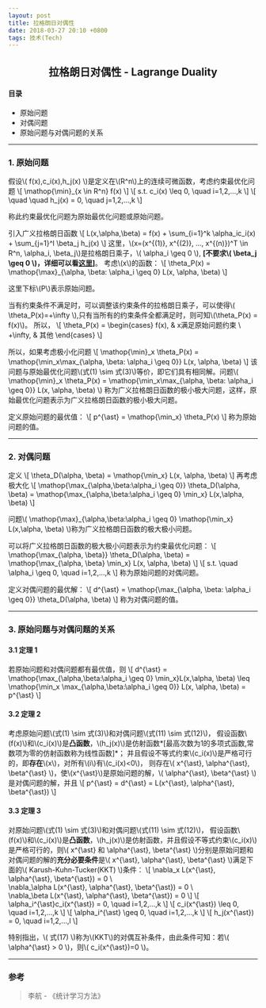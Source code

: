 ```yaml
---
layout: post
title: 拉格朗日对偶性
date: 2018-03-27 20:10 +0800
tags: 技术(Tech)
---
```


## <center>拉格朗日对偶性 - Lagrange Duality</center>

#### 目录
* 原始问题
* 对偶问题
* 原始问题与对偶问题的关系


--------------

### 1. 原始问题

假设\\( f(x),c\_i(x),h\_j(x) \\)是定义在\\(R^n\\)上的连续可微函数，考虑约束最优化问题
\\[
\mathop{\min}\_{x \in R^n} f(x)
\\]
\\[
s.t. c\_i(x) \leq 0, \quad i=1,2,...,k
\\]
\\[
\quad \quad h\_j(x) = 0, \quad j=1,2,...,k
\\]

称此约束最优化问题为原始最优化问题或原始问题。

引入广义拉格朗日函数
\\[
L(x,\alpha,\beta) = f(x) + \sum\_{i=1}^k \alpha\_ic\_i(x) + \sum\_{j=1}^l \beta\_j h\_j(x)
\\]
这里，\\(x=(x^{(1)}, x^{(2)}, ..., x^{(n)})^T \in R^n, \alpha\_i, \beta\_j\\)是拉格朗日乘子，\\( \alpha\_i \geq 0 \\), **[不要求\\( \beta\_j \geq 0 \\)，详细可以看[这里](https://www.cnblogs.com/ooon/p/5721119.html)]**。
考虑\\(x\\)的函数：
\\[
\theta\_P(x) = \mathop{\max}\_{\alpha, \beta: \alpha\_i \geq 0} L(x, \alpha, \beta)
\\]

这里下标\\(P\\)表示原始问题。

当有约束条件不满足时，可以调整该约束条件的拉格朗日乘子，可以使得\\( \theta\_P(x)=+\infty \\),只有当所有的约束条件全都满足时，则可知\\(\theta\_P(x) = f(x)\\)。
所以，
\\[
\theta\_P(x) = 
\begin{cases}
f(x), &  x满足原始问题约束 \\\
+\infty, & 其他
\end{cases}
\\]

所以，如果考虑极小化问题
\\[
\mathop{\min}\_x \theta\_P(x) = \mathop{\min\_x\max\_{\alpha, \beta: \alpha\_i \geq 0}} L(x, \alpha, \beta)
\\]
该问题与原始最优化问题\\(式(1) \sim 式(3)\\)等价，即它们具有相同解。问题\\( \mathop{\min}\_x \theta\_P(x) = \mathop{\min\_x\max\_{\alpha, \beta: \alpha\_i \geq 0}} L(x, \alpha, \beta) \\)
称为广义拉格朗日函数的极小极大问题，这样，原始最优化问题表示为广义拉格朗日函数的极小极大问题。

定义原始问题的最优值：
\\[
p^{\ast} = \mathop{\min\_x} \theta\_P(x)
\\]
称为原始问题的值。


--------------

### 2. 对偶问题

定义
\\[
\theta\_D(\alpha, \beta) = \mathop{\min\_x} L(x, \alpha, \beta)
\\]
再考虑极大化
\\[
\mathop{\max\_{\alpha,\beta:\alpha\_i \geq 0}} \theta\_D(\alpha, \beta) = \mathop{\max\_{\alpha,\beta:\alpha\_i \geq 0} \min\_x} L(x,\alpha, \beta)
\\]

问题\\( \mathop{\max}\_{\alpha,\beta:\alpha\_i \geq 0} \mathop{\min\_x} L(x,\alpha, \beta) \\)称为广义拉格朗日函数的极大极小问题。

可以将广义拉格朗日函数的极大极小问题表示为约束最优化问题：
\\[
\mathop{\max\_{\alpha, \beta}} \theta\_D(\alpha, \beta) = \mathop{\max\_{\alpha, \beta} \min\_x} L(x, \alpha, \beta)
\\]
\\[
s.t. \quad \alpha\_i \geq 0, \quad i=1,2,...,k
\\]
称为原始问题的对偶问题。

定义对偶问题的最优解：
\\[
d^{\ast} = \mathop{\max\_{\alpha, \beta: \alpha\_i \geq 0}} \theta\_D(\alpha, \beta)
\\]
称为对偶问题的值。


--------------

### 3. 原始问题与对偶问题的关系

#### 3.1 定理 1

若原始问题和对偶问题都有最优值，则
\\[
d^{\ast} = \mathop{\max\_{\alpha,\beta:\alpha\_i \geq 0} \min\_x}L(x,\alpha, \beta) \leq \mathop{\min\_x \max\_{\alpha,\beta:\alpha\_i \geq 0}} L(x, \alpha, \beta) = p^{\ast}
\\]

#### 3.2 定理 2

考虑原始问题\\(式(1) \sim 式(3)\\)和对偶问题\\(式(11) \sim 式(12)\\)，
假设函数\\(f(x)\\)和\\(c\_i(x)\\)是**凸函数**，\\(h\_j(x)\\)是仿射函数*[最高次数为1的多项式函数,常数项为零的仿射函数称为线性函数]*；
并且假设不等式约束\\(c\_i(x)\\)是严格可行的，即**存在**\\(x\\)，对所有\\(i\\)有\\(c\_i(x)<0\\)，
则存在\\( x^{\ast}, \alpha^{\ast}, \beta^{\ast} \\)，使\\(x^{\ast}\\)是原始问题的解，\\( \alpha^{\ast}, \beta^{\ast} \\)是对偶问题的解，并且
\\[
p^{\ast} = d^{\ast} = L(x^{\ast}, \alpha^{\ast}, \beta^{\ast})
\\]

#### 3.3 定理 3

对原始问题\\(式(1) \sim 式(3)\\)和对偶问题\\(式(11) \sim 式(12)\\)，
假设函数\\(f(x)\\)和\\(c\_i(x)\\)是**凸函数**，\\(h\_j(x)\\)是仿射函数，并且假设不等式约束\\(c\_i(x)\\)是严格可行的，则\\( x^{\ast} 和 \alpha^{\ast}, \beta^{\ast} \\)分别是原始问题和对偶问题的解的**充分必要条件**是\\( x^{\ast}, \alpha^{\ast}, \beta^{\ast} \\)满足下面的\\( Karush-Kuhn-Tucker(KKT) \\)条件：
\\[
\nabla\_x L(x^{\ast}, \alpha^{\ast}, \beta^{\ast}) = 0 \\\
\nabla\_\alpha L(x^{\ast}, \alpha^{\ast}, \beta^{\ast}) = 0 \\\
\nabla\_\beta L(x^{\ast}, \alpha^{\ast}, \beta^{\ast}) = 0
\\]
\\[
\alpha\_i^{\ast}c\_i(x^{\ast}) = 0, \quad i=1,2,...,k
\\]
\\[
c\_i(x^{\ast}) \leq 0, \quad i=1,2,...,k
\\]
\\[
\alpha\_i^{\ast} \geq 0, \quad i=1,2,...,k
\\]
\\[
h\_j(x^{\ast}) = 0, \quad i=1,2,...,l
\\]

特别指出，\\( 式(17) \\)称为\\(KKT\\)的对偶互补条件，由此条件可知：若\\( \alpha^{\ast} > 0 \\)，则\\( c\_i(x^{\ast})=0 \\)。


-------------

### 参考

> 李航 - 《统计学习方法》

